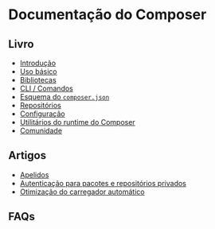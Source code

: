 # Documentação do Composer

## Livro

* [Introdução][1]
* [Uso básico][2]
* [Bibliotecas][3]
* [CLI / Comandos][4]
* [Esquema do `composer.json`][5]
* [Repositórios][6]
* [Configuração][7]
* [Utilitários do runtime do Composer][8]
* [Comunidade][9]

## Artigos

* [Apelidos][10]
* [Autenticação para pacotes e repositórios privados][11]
* [Otimização do carregador automático][12]

## FAQs

[1]: livro/introducao.md

[2]: livro/uso-basico.md

[3]: bibliotecas.md

[4]: cli.md

[5]: esquema.md

[6]: repositorios.md

[7]: config.md

[8]: livro/runtime.md

[9]: comunidade.md

[10]: artigos/apelidos.md

[11]: artigos/autenticacao-para-pacotes-privados.md

[12]: artigos/otimizacao-do-carregador-automatico.md
